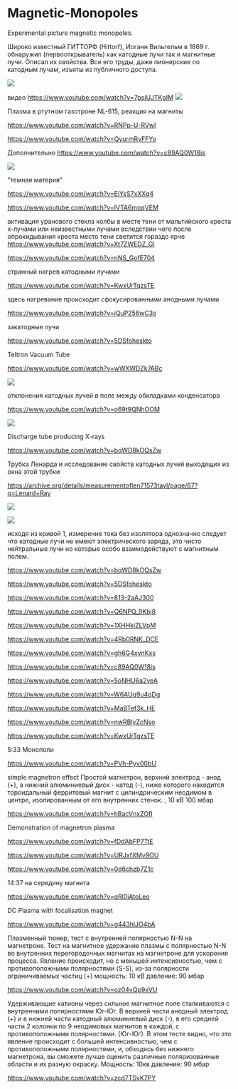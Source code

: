 # Magnetic-Monopoles
Experimental picture magnetic monopoles.

Широко известный ГИТТОРФ (Hittorf), Иоганн Вильгельм в 1869 г. 
обнаружил (первооткрыватель) как катодные лучи так и магнитные лучи. Описал их свойства. Все его
труды, даже пионерские по катодным лучам, изъяты из публичного доступа.

![](./first_monopol.jpg)

видео https://www.youtube.com/watch?v=7psjUJTKpIM
![](./magnetic_monopoles.png)

Плазма в ртутном газотроне NL-615, реакция на магниты

https://www.youtube.com/watch?v=RNPp-U-RVwI

https://www.youtube.com/watch?v=QyurmRvFFYo

Дополнительно 
https://www.youtube.com/watch?v=c89AQ0W18is

![](./Crookes_V_tube.png)

"темная материя"

https://www.youtube.com/watch?v=EiYsS7xXXq4

https://www.youtube.com/watch?v=IVTA6moqVEM

активация уранового стекла колбы в месте тени от мальтийского креста х-лучами или неизвестными лучами
вследствии чего после опрокидывания креста место тени светится гораздо ярче
https://www.youtube.com/watch?v=Xt7ZWEDZ_GI

https://www.youtube.com/watch?v=nNS_GofE704

странный нагрев катодными лучами

https://www.youtube.com/watch?v=KwxUrTqzsTE

здесь нагревание происходит сфокусированными анодными лучами

https://www.youtube.com/watch?v=jQuP256wC3s


закатодные лучи

https://www.youtube.com/watch?v=5DSfoheskto

Teltron Vacuum Tube

https://www.youtube.com/watch?v=wWXWDZk7ABc

![](./kanalow.png)


отклонения катодных лучей в поле между обкладками конденсатора

https://www.youtube.com/watch?v=o69t9QNhOOM

![](./beam_s.png)

Discharge tube producing X-rays

https://www.youtube.com/watch?v=bqWD8kOQsZw


Трубка Ленарда и исследование свойств катодных лучей выходящих из окна этой трубки

https://archive.org/details/measurementoflen71573tayl/page/67?q=Lenard+Ray

![](./Lenard_window_tube_labeled.png)

![](./lenard_current.png)

исходя из кривой 1, измерение тока без изолятора однозначно следует что катодные лучи не имеют электрического заряда,
это чисто нейтральные лучи но которые особо взаимодействуют с магнитным полем.



https://www.youtube.com/watch?v=bqWD8kOQsZw

https://www.youtube.com/watch?v=5DSfoheskto

https://www.youtube.com/watch?v=813-2aAJ300

https://www.youtube.com/watch?v=Q6NPQ_9Kbj8

https://www.youtube.com/watch?v=1XHHkiZLVpM

https://www.youtube.com/watch?v=4Rb0RNK_DCE

https://www.youtube.com/watch?v=gh6G4xynKxs

https://www.youtube.com/watch?v=c89AQ0W18is

https://www.youtube.com/watch?v=5oNHU6a2veA

https://www.youtube.com/watch?v=W6AUq9u4qDg

https://www.youtube.com/watch?v=MaBTef3k_HE

https://www.youtube.com/watch?v=nwRBlyZcNso

https://www.youtube.com/watch?v=KwxUrTqzsTE

5:33 Монополи

https://www.youtube.com/watch?v=PVh-Pyv00bU

simple magnetron effect
Простой магнетрон, верхний электрод - анод (+), а нижний алюминиевый диск - катод (-), ниже которого находится тороидальный ферритовый магнит с цилиндрическим неодимом в центре, изолированным от его внутренних стенок. ,
10 кВ 100 мбар

https://www.youtube.com/watch?v=hBacVnxZOfI

Demonstration of magnetron plasma

https://www.youtube.com/watch?v=fDdAbFP7TtE

https://www.youtube.com/watch?v=URJxfXMv9OU

https://www.youtube.com/watch?v=0d6chzb7Z1c

14:37 на середину магнита

https://www.youtube.com/watch?v=qRl0jAtoLeo

DC Plasma with focalisation magnet

https://www.youtube.com/watch?v=g443hlJO4bA


Плазменный тюнер, тест с внутренней полярностью N-N на магнетроне.
Тест на магнитное удержание плазмы с полярностью N-N во внутренних перегородочных магнитах на магнетроне для ускорения процесса.
Явление происходит, но с меньшей интенсивностью, чем с противоположными полярностями (S-S), из-за полярности ограничиваемых частиц (+)
мощность: 10 кВ
давление: 90 мбар

https://www.youtube.com/watch?v=oz04vQp9xVU

Удерживающие катионы через сильное магнитное поле сталкиваются с внутренними полярностями Юг-Юг.
В верхней части анодный электрод (+) и в нижней части катодный алюминиевый диск (-), в его средней части 2 колонки по 9 неодимовых магнитов в каждой, с противоположными полярностями. (Юг-Юг). В этом тесте видно, что это явление происходит с большей интенсивностью, чем с противоположными полярностями, и, обходясь без нижнего магнетрона, вы сможете лучше оценить различные поляризованные области и их разную окраску.
Мощность: 10кв
давление: 90 мбар


https://www.youtube.com/watch?v=zcd7TSvK7PY
